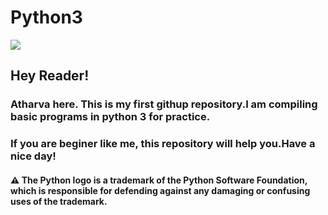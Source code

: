 # Python3
<p> <img src="https://upload.wikimedia.org/wikipedia/commons/c/c3/Python-logo-notext.svg"></img> </p>

## Hey Reader! 

### **Atharva** here. This is my first githup repository.I am compiling basic programs in python 3 for practice.

### If you are beginer like me, this repository will help you.**Have a nice day!**      

#### :warning: The Python logo is a trademark of the Python Software Foundation, which is responsible for defending against any damaging or                 confusing uses of the trademark.

